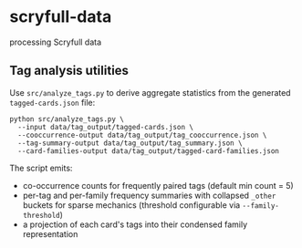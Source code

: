 # scryfull-data
processing Scryfull data

## Tag analysis utilities

Use `src/analyze_tags.py` to derive aggregate statistics from the generated
`tagged-cards.json` file:

```
python src/analyze_tags.py \
  --input data/tag_output/tagged-cards.json \
  --cooccurrence-output data/tag_output/tag_cooccurrence.json \
  --tag-summary-output data/tag_output/tag_summary.json \
  --card-families-output data/tag_output/tagged-card-families.json
```

The script emits:

* co-occurrence counts for frequently paired tags (default min count = 5)
* per-tag and per-family frequency summaries with collapsed `_other` buckets for
  sparse mechanics (threshold configurable via `--family-threshold`)
* a projection of each card's tags into their condensed family representation

